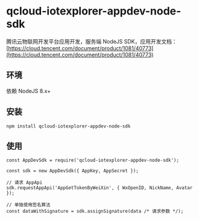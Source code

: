 # qcloud-iotexplorer-appdev-node-sdk

腾讯云物联网开发平台应用开发，服务端 NodeJS SDK，应用开发文档：[https://cloud.tencent.com/document/product/1081/40773](https://cloud.tencent.com/document/product/1081/40773)

## 环境

依赖 NodeJS 8.x+

## 安装

```
npm install qcloud-iotexplorer-appdev-node-sdk
```

## 使用

```
const AppDevSdk = require('qcloud-iotexplorer-appdev-node-sdk');

const sdk = new AppDevSdk({ AppKey, AppSecret });

// 请求 AppApi
sdk.requestAppApi('AppGetTokenByWeiXin', { WxOpenID, NickName, Avatar });

// 单独使用签名算法
const dataWithSignature = sdk.assignSignature(data /* 请求参数 */);
```